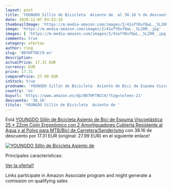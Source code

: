 ```yaml
---
layout: post
title: 'YOUNGDO Sillín de Bicicleta  Asiento de  al 38.16 % de descuento'
date: 2020-12-07 03:52:18
thumbnailImage: 'https://m.media-amazon.com/images/I/41ofYDufQwL._SL200_.jpg'
image: 'https://m.media-amazon.com/images/I/41ofYDufQwL._SL200_.jpg'
images: [ 'https://m.media-amazon.com/images/I/41ofYDufQwL._SL200_.jpg' ]
comments: true
category: ofertas
author: ring
slug: 'B07HFTNCC9-es'
description:
actualPrice: 17.31 EUR
currency: EUR
price: 17.31
comparePrice: 27.99 EUR
inStock: true
prodname: 'YOUNGDO Sillín de Bicicleta  Asiento de Bici de Espuma Viscoelástica  25 * 22cm Cojín Ergonómico con 2 Amortiguadores  Cubierta Resistente al Agua y al Polvo  para MTB/Bici de Carretera/Senderismo'
country: 'es'
buyurl: 'https://www.amazon.es/dp/B07HFTNCC9/?tag=tolees-21'
descuento: '38.16'
titulo: 'YOUNGDO Sillín de Bicicleta  Asiento de '
---
```


Está [YOUNGDO Sillín de Bicicleta  Asiento de Bici de Espuma Viscoelástica  25 * 22cm Cojín Ergonómico con 2 Amortiguadores  Cubierta Resistente al Agua y al Polvo  para MTB/Bici de Carretera/Senderismo](https://www.amazon.es/dp/B07HFTNCC9/?tag=tolees-21) con 38.16 de descuento por 17.31 EUR (original: 27.99 EUR) en el siguiente enlace!

[![YOUNGDO Sillín de Bicicleta  Asiento de ](https://m.media-amazon.com/images/I/41ofYDufQwL._SL200_.jpg)](https://www.amazon.es/dp/B07HFTNCC9/?tag=tolees-21)

Principales características:


[Ver la oferta!!](https://www.amazon.es/dp/B07HFTNCC9/?tag=tolees-21)

Links participate in Amazon Associate program and might generate a comission on qualifying sales


